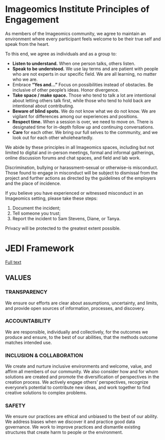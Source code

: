 # Imageomics Institute Principles of Engagement

As members of the Imageomics community, we agree to maintain an environment where every participant feels welcome to be their true self and speak from the heart.

To this end, we agree as individuals and as a group to:
- **Listen to understand.** When one person talks, others listen.
- **Speak to be understood.** We use lay terms and are patient with people who are not experts in our specific field. We are all learning, no matter who we are.
- Embrace **“Yes and…”** Focus on possibilities instead of obstacles. Be inclusive of other people’s ideas. Honor divergence. 
- **Take space / make space.** Those who tend to talk a lot are intentional about letting others talk first, while those who tend to hold back are intentional about contributing.
- **Beware of blind spots.** We do not know what we do not know. We are vigilant for differences among our experiences and positions. 
- **Respect time.** When a session is over, we need to move on. There is designated time for in-depth follow up and continuing conversations. 
- **Care** for each other. We bring our full selves to the community, and we look out for each other wholeheartedly. 

We abide by these principles in all Imageomics spaces, including but not limited to digital and in-person meetings, formal and informal gatherings, online discussion forums and chat spaces, and field and lab work. 

Discrimination, bullying or harassment–sexual or otherwise–is misconduct. Those found to engage in misconduct will be subject to dismissal from the project and further actions as directed by the guidelines of the employers and the place of incidence.

If you believe you have experienced or witnessed misconduct in an Imageomics setting, please take these steps:
1. Document the incident;
2. Tell someone you trust;
3. Report the incident to Sam Stevens, Diane, or Tanya.

Privacy will be protected to the greatest extent possible.

# JEDI Framework

[Full text](https://docs.google.com/document/d/1zHghf5bCsDsw1n0s_Nxt5wu_GYIbj9to/edit?usp=sharing&ouid=114612552367385014086&rtpof=true&sd=true)

## VALUES
### TRANSPARENCY
We ensure our efforts are clear about assumptions, uncertainty, and limits, and provide open sources of information, processes, and discovery.
### ACCOUNTABILITY
We are responsible, individually and collectively, for the outcomes we produce and ensure, to the best of our abilities, that the methods outcome matches intended use.
### INCLUSION & COLLABORATION
We create and nurture inclusive environments and welcome, value, and affirm all members of our community. We also consider how and for whom solutions are created and promote the diversification of perspectives in the creation process. We actively engage others’ perspectives, recognize everyone’s potential to contribute new ideas, and work together to find creative solutions to complex problems.
### SAFETY
We ensure our practices are ethical and unbiased to the best of our ability. We address biases when we discover it and practice good data governance.  We work to improve practices and dismantle existing structures that create harm to people or the environment. 

